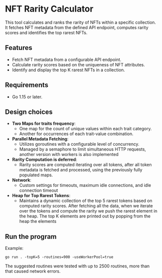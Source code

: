 # NFT Rarity Calculator

This tool calculates and ranks the rarity of NFTs within a specific collection. It fetches NFT metadata from the defined API endpoint, computes rarity scores and identifies the top rarest NFTs.

## Features

- Fetch NFT metadata from a configurable API endpoint.
- Calculate rarity scores based on the uniqueness of NFT attributes.
- Identify and display the top K rarest NFTs in a collection.

## Requirements

- Go 1.15 or later.


## Design choices
- **Two Maps for traits frequency**:
  - One map for the count of unique values within each trait category.
  - Another for occurrences of each trait-value combination.
- **Parallel Metadata Fetching**:
  - Utilizes goroutines with a configurable level of concurrency.
  - Managed by a semaphore to limit simultaneous HTTP requests, another version with workers is also implemented
- **Rarity Computation is deferred**:
  - Rarity scores are computed iterating over all tokens, after all token metadata is fetched and processed, using the previously fully populated maps.
- **Network**:
  - Custom settings for timeouts, maximum idle connections, and idle connection timeout
- **Heap for Top Rarest Tokens**:
  - Maintains a dynamic collection of the top 5 rarest tokens based on computed rarity scores. After fetching all the data, when we iterate over the tokens and compute the rarity we push the rarest element in the heap. The top K elements are printed out by popping from the heap the elements

## Run the program
Example:
```
go run . -topK=5 -routines=900 -useWorkerPool=true
```
The suggested routines were tested with up to 2500 routines, more than that caused network errors.  